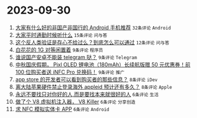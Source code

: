 # 2023-09-30

1. [大家有什么好的非国产非国行的 Android 手机推荐](https://www.v2ex.com/t/978244) `32条评论` `Android`
1. [大家平时通勤时候听什么](https://www.v2ex.com/t/978232) `15条评论` `问与答`
1. [这个反人类验证是存心不给过么？到底怎么可以通过](https://www.v2ex.com/t/978251) `12条评论` `问与答`
1. [白花花的 1G 对等闲置着](https://www.v2ex.com/t/978262) `9条评论` `程序员`
1. [谁说国产安卓不能装 telegram 哒？](https://www.v2ex.com/t/978245) `9条评论` `Telegram`
1. [中秋国庆假期， Pixl OLED 锂电池（180mAh）长续航版赠 50 元优惠券！前 100 位购买者送 iNFC Pro 兑换码！](https://www.v2ex.com/t/978230) `9条评论` `推广`
1. [app store 的开发者可以看到购买者的那些信息？](https://www.v2ex.com/t/978248) `8条评论` `iDev`
1. [离大陆苹果硬件禁止登录海外 appleid 预计还有多久？](https://www.v2ex.com/t/978234) `8条评论` `Apple`
1. [永远不要找只对你好的人,而是要找本来就很好的人](https://www.v2ex.com/t/978253) `6条评论` `生活`
1. [做了个 V8 虚拟机注入器， V8 Killer](https://www.v2ex.com/t/978250) `6条评论` `分享创造`
1. [求 NFC 模拟实体卡 APP](https://www.v2ex.com/t/978247) `6条评论` `Android`
